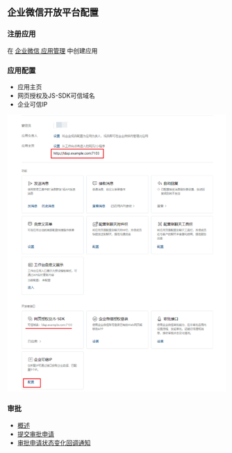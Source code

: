 ## 企业微信开放平台配置

### 注册应用

在 [企业微信 应用管理](https://work.weixin.qq.com/wework_admin/frame#/apps) 中创建应用



### 应用配置

- 应用主页
- 网页授权及JS-SDK可信域名
- 企业可信IP

<img src="screenshots/WorkWeixin/open_config.png" alt="open_config"  />





### 审批

- [概述](https://developer.work.weixin.qq.com/document/path/91854)
- [提交审批申请](https://developer.work.weixin.qq.com/document/path/91853)
- [审批申请状态变化回调通知](https://developer.work.weixin.qq.com/document/path/91815)
